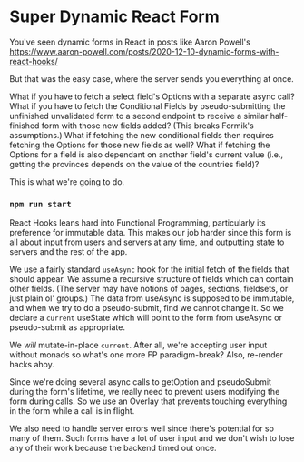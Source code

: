 # Super Dynamic React Form

You've seen dynamic forms in React in posts like Aaron Powell's https://www.aaron-powell.com/posts/2020-12-10-dynamic-forms-with-react-hooks/

But that was the easy case, where the server sends you everything at once.

What if you have to fetch a select field's Options with a separate async call?
What if you have to fetch the Conditional Fields by pseudo-submitting the unfinished unvalidated form to a second endpoint to receive a similar half-finished form with those new fields added? (This breaks Formik's assumptions.)
What if fetching the new conditional fields then requires fetching the Options for those new fields as well?
What if fetching the Options for a field is also dependant on another field's current value (i.e., getting the provinces depends on the value of the countries field)?

This is what we're going to do.

### `npm run start`

React Hooks leans hard into Functional Programming, particularly its preference for immutable data. This makes our job harder since this form is all about input from users and servers at any time, and outputting state to servers and the rest of the app.

We use a fairly standard `useAsync` hook for the initial fetch of the fields that should appear. We assume a recursive structure of fields which can contain other fields. (The server may have notions of pages, sections, fieldsets, or just plain ol' groups.) The data from useAsync is supposed to be immutable, and when we try to do a pseudo-submit, find we cannot change it. So we declare a `current` useState which will point to the form from useAsync or pseudo-submit as appropriate.

We _will_ mutate-in-place `current`. After all, we're accepting user input without monads so what's one more FP paradigm-break? Also, re-render hacks ahoy.

Since we're doing several async calls to getOption and pseudoSubmit during the form's lifetime, we really need to prevent users modifying the form during calls. So we use an Overlay that prevents touching everything in the form while a call is in flight.

We also need to handle server errors well since there's potential for so many of them. Such forms have a lot of user input and we don't wish to lose any of their work because the backend timed out once.
